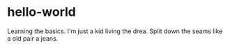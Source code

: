 # hello-world
Learning the basics.
I'm just a kid living the drea. Split down the seams like a old pair a jeans.
